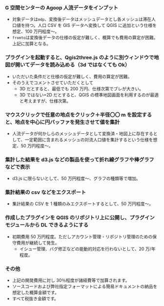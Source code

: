 ### G 空間センターの Agoop 人流データをインプット

- 対象データは`mdp`、変換後データはメッシュデータとし各メッシュは滞在人口値を持つ。人口 CSV を GIS データへ変換して QGIS に追加という仕様を想定、100 万円程度〜。
- `fromto`は変換後データの仕様の仮定が難しく、概算でも費用の算定が困難。上記に加算となる。

### プラグインを起動すると、Qgis2three.js のように別ウィンドウで地図が開いてデータを読み込める（3d ではなくても Ok）

- いただいた条件だと仕様の仮定が難しく、費用の算定が困難。
- そのうえでコメントさせていただくとして
  - 3D だとすると、最低でも 200 万円、仕様次第でブレが大きい。
  - 3D ではない=2D だとすると、QGIS の標準地図画面を利用するのが最適と考えますが、仕様次第。

### マウスクリックで任意の地点をクリック＋半径〇〇 m を設定すると、地点を中心に円バッファを発生させて値を集計

- 人流データが何かしらのメッシュデータとして変換済・地図上に存在するとして、一定範囲に含まれるメッシュの対流人口値を集計するという仕様を想定、50 万円程度〜。

### 集計した結果を d3.js などの製品を使って折れ線グラフや棒グラフなどで表示

- d3.js に限らないとして、50 万円程度〜、グラフの種類等で増加。

### 集計結果の csv などをエクスポート

- 集計結果の CSV を 1 種類のみエクスポートするとして、50 万円程度〜。

### 作成したプラグインを QGIS のリポジトリ上に公開し、プラグインモジュールから DL できるようにする

- 初期費用 50 万円程度。ただしアカウント管理・リポジトリ管理のための保守費用が継続して発生。
  - イシュー管理、バグ修正などの能動的対応を行わないとして、20 万/年程度。

### その他

- 上記の開発費用に対し 30％程度が諸経費等で加算されます。
- ソースコードおよび弊社指定フォーマットによる簡易ドキュメントの納品を想定した概算金額です。
- すべて税抜き金額です。
